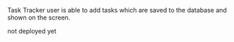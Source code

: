 Task Tracker
user is able to add tasks which are saved to the database and shown on the screen. 

not deployed yet
